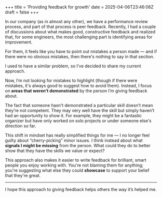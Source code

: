 +++
title = 'Providing feedback for growth'
date = 2025-04-06T23:46:06Z
draft = false
+++

In our company (as in almost any other), we have a performance review process, and part of that process is peer feedback. Recently, I had a couple of discussions about what makes good, constructive feedback and realized that, for some engineers, the most challenging part is identifying areas for improvement. 

For them, it feels like you have to point out mistakes a person made — and if there were no obvious mistakes, then there's nothing to say in that section.

I used to have a similar problem, so I’ve decided to share my current approach.

<!--more-->

Now, I’m not looking for mistakes to highlight (though if there were mistakes, it's always good to suggest how to avoid them). Instead, I focus on **areas that weren’t demonstrated** by the person I’m giving feedback about.

The fact that someone hasn't demonstrated a particular skill doesn’t mean they’re not competent. They may very well have the skill but simply haven’t had an opportunity to show it. For example, they might be a fantastic organizer but have only worked on solo projects or under someone else's direction so far.

This shift in mindset has really simplified things for me — I no longer feel guilty about “cherry-picking” minor issues. I think instead about what **signals I might be missing** from the person. What could they do to better show that they have the skills we value or expect?

This approach also makes it easier to write feedback for brilliant, smart people you enjoy working with. You're not blaming them for anything; you're suggesting what else they could **showcase** to support your belief that they're great.

---

I hope this approach to giving feedback helps others the way it’s helped me.
